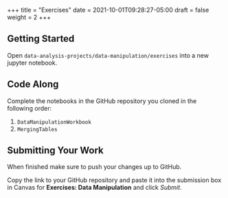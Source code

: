 +++
title = "Exercises"
date = 2021-10-01T09:28:27-05:00
draft = false
weight = 2
+++

## Getting Started

Open `data-analysis-projects/data-manipulation/exercises` into a new jupyter notebook.

## Code Along

Complete the notebooks in the GitHub repository you cloned in the following order:

1. `DataManipulationWorkbook`
1. `MergingTables`

## Submitting Your Work

When finished make sure to push your changes up to GitHub.

Copy the link to your GitHub repository and paste it into the submission box in Canvas for **Exercises: Data Manipulation** and click *Submit*.